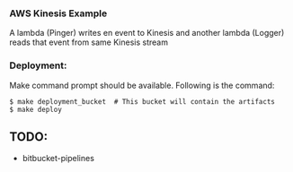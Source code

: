 ### AWS Kinesis Example

A lambda (Pinger) writes en event to Kinesis and another lambda (Logger) reads that event from same Kinesis stream

### Deployment:

Make command prompt should be available. Following is the command:

    $ make deployment_bucket  # This bucket will contain the artifacts
    $ make deploy

## TODO: 
- bitbucket-pipelines
